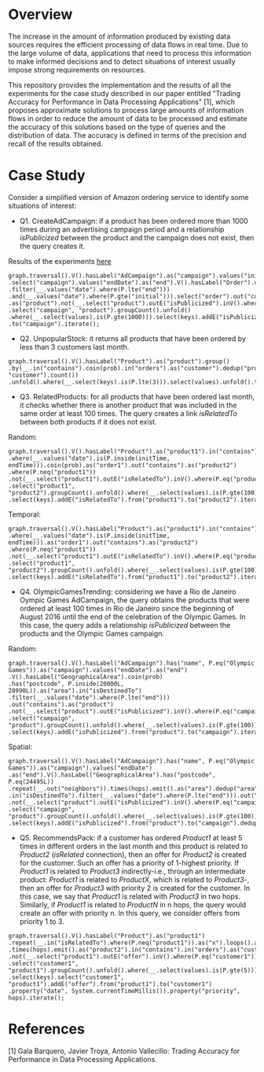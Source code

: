 # Overview

The increase in the amount of information produced by existing data sources requires the efficient processing of data flows in real time. Due to the large volume of data, applications that need to process this information to make informed decisions and to detect situations of interest usually impose strong requirements on resources.  

This repository provides the implementation and the results of all the experiments for the case study described in our paper entitled "Trading Accuracy for Performance in Data Processing Applications" [1], which proposes approximate solutions to process large amounts of information flows in order to reduce the amount of data to be processed and estimate the accuracy of this solutions based on the type of queries and the distribution of data. The accuracy is defined in terms of the precision and recall of the results obtained. 

# Case Study

Consider a simplified version of Amazon ordering service to identify some situations of interest: 

* Q1. CreateAdCampaign: if a product has been ordered more than 1000 times during an advertising campaign period and a relationship *isPublicized* between the product and the campaign does not exist, then the query creates it.

Results of the experiments [here](query1.md)


```
graph.traversal().V().hasLabel("AdCampaign").as("campaign").values("initDate").as("initial")
.select("campaign").values("endDate").as("end").V().hasLabel("Order").coin(prob).as("order")
.filter(__.values("date").where(P.lte("end")))
.and(__.values("date").where(P.gte("initial"))).select("order").out("contains")
.as("product").not(__.select("product").outE("isPublicized").inV().where(P.eq("campaign")))
.select("campaign", "product").groupCount().unfold()
.where(__.select(values).is(P.gte(1000))).select(keys).addE("isPublicized").from("product")
.to("campaign").iterate();
```

* Q2. UnpopularStock: it returns all products that have been ordered by less than 3 customers last month. 
```
graph.traversal().V().hasLabel("Product").as("product").group()
.by(__.in("contains").coin(prob).in("orders").as("customer").dedup("product", "customer").count())
.unfold().where(__.select(keys).is(P.lte(3))).select(values).unfold().toList();
```

* Q3. RelatedProducts: for all products that have been ordered last month, it checks whether there is another product that was included in the same order at least 100 times. The query creates a link *isRelatedTo* between both products if it does not exist.

Random:

```
graph.traversal().V().hasLabel("Product").as("product1").in("contains")
.where(__.values("date").is(P.inside(initTime, endTime))).coin(prob).as("order1").out("contains").as("product2")
.where(P.neq("product1"))
.not(__.select("product1").outE("isRelatedTo").inV().where(P.eq("product2")))
.select("product1", "product2").groupCount().unfold().where(__.select(values).is(P.gte(100)))
.select(keys).addE("isRelatedTo").from("product1").to("product2").iterate();
```

Temporal:

```
graph.traversal().V().hasLabel("Product").as("product1").in("contains")
.where(__.values("date").is(P.inside(initTime, endTime))).as("order1").out("contains").as("product2")
.where(P.neq("product1"))
.not(__.select("product1").outE("isRelatedTo").inV().where(P.eq("product2")))
.select("product1", "product2").groupCount().unfold().where(__.select(values).is(P.gte(100)))
.select(keys).addE("isRelatedTo").from("product1").to("product2").iterate();
```

* Q4. OlympicGamesTrending: considering we have a Rio de Janeiro Oympic Games AdCampaign, the query obtains the products that were ordered at least 100 times in Rio de Janeiro since the beginning of August 2016 until the end of the celebration of the Olympic Games. In this case, the query adds a relationship *isPublicized* between the products and the Olympic Games campaign. 

Random:

```
graph.traversal().V().hasLabel("AdCampaign").has("name", P.eq("Olympic Games")).as("campaign").values("endDate").as("end")
.V().hasLabel("GeographicalArea").coin(prob)
.has("postcode", P.inside(20000L, 28990L)).as("area").in("isDestinedTo")
.filter(__.values("date").where(P.lte("end")))
.out("contains").as("product")
.not(__.select("product").outE("isPublicized").inV().where(P.eq("campaign")))
.select("campaign", "product").groupCount().unfold().where(__.select(values).is(P.gte(100)))
.select(keys).addE("isPublicized").from("product").to("campaign").iterate();
```

Spatial:

```
graph.traversal().V().hasLabel("AdCampaign").has("name", P.eq("Olympic Games")).as("campaign").values("endDate")
.as("end").V().hasLabel("GeographicalArea").has("postcode", P.eq(24495L))
.repeat(__.out("neighbors")).times(hops).emit().as("area").dedup("area").select("area")
.in("isDestinedTo").filter(__.values("date").where(P.lte("end"))).out("contains").as("product")
.not(__.select("product").outE("isPublicized").inV().where(P.eq("campaign")))
.select("campaign", "product").groupCount().unfold().where(__.select(values).is(P.gte(100)))
.select(keys).addE("isPublicized").from("product").to("campaign").dedup().iterate();
```

* Q5. RecommendsPack: if a customer has ordered *Product1* at least 5 times in different orders in the last month and this product is related to *Product2* (*isRelated* connection), then an offer for *Product2* is created for the customer. Such an offer has a priority of 1-highest priority. If *Product1* is related to *Product3* indirectly-i.e., through an intermediate product: *Product1* is related to *ProductX*, which is related to *Product3*-, then an offer for *Product3* with priority 2 is created for the customer. In this case, we say that *Product1* is related with *Product3* in two hops. Similarly, if *Product1* is related to *ProductN* in n hops, the query would create an offer with priority n. In this query, we consider offers from priority 1 to 3.

```
graph.traversal().V().hasLabel("Product").as("product1")
.repeat(__.in("isRelatedTo").where(P.neq("product1")).as("x").loops().as("priority").select("x"))
.times(hops).emit().as("product2").in("contains").in("orders").as("customer1")
.not(__.select("product1").outE("offer").inV().where(P.eq("customer1")))
.select("customer1", "product1").groupCount().unfold().where(__.select(values).is(P.gte(5)))
.select(keys).select("customer1", "product1").addE("offer").from("product1").to("customer1")
.property("date", System.currentTimeMillis()).property("priority", hops).iterate();
```

# References

[1] Gala Barquero, Javier Troya, Antonio Vallecillo: Trading Accuracy for Performance in Data Processing Applications.
